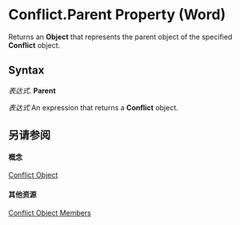 
# Conflict.Parent Property (Word)

Returns an  **Object** that represents the parent object of the specified **Conflict** object.


## Syntax

 _表达式_. **Parent**

 _表达式_ An expression that returns a **Conflict** object.


## 另请参阅


#### 概念


[Conflict Object](e9fe0318-d3e3-7589-0c15-64210ac5b709.md)
#### 其他资源


[Conflict Object Members](http://msdn.microsoft.com/library/f097cddc-b78a-d154-0b88-ed22a876d946%28Office.15%29.aspx)